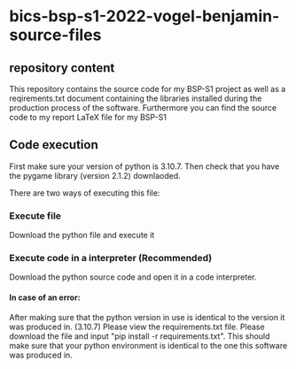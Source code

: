 # bics-bsp-s1-2022-vogel-benjamin-source-files

## repository content
This repository contains the source code for my BSP-S1 project as well as a reqirements.txt document containing the libraries installed during the production process of the software. 
Furthermore you can find the source code to my report LaTeX file for my BSP-S1

## Code execution
First make sure your version of python is 3.10.7.
Then check that you have the pygame library (version 2.1.2) downlaoded.

There are two ways of executing this file:
### Execute file
Download the python file and execute it

### Execute code in a interpreter (Recommended)
Download the python source code and open it in a code interpreter.

#### In case of an error:
After making sure that the python version in use is identical to the version it was produced in. (3.10.7)
Please view the requirements.txt file. Please download the file and input "pip install -r requirements.txt". This should make sure that your python environment is identical to the one this software was produced in.

